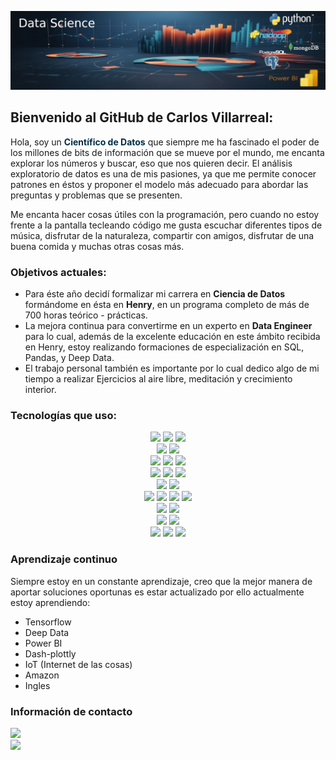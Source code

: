 ![](./linkedin_cvp_new.png)

## Bienvenido al GitHub de Carlos Villarreal:

Hola, soy un **<span style="color:#012e46">Científico de Datos</span>** que siempre me ha fascinado el poder de los millones de bits de información que se mueve por el mundo, me encanta explorar los números y buscar, eso que nos quieren decir. El análisis exploratorio de datos es una de mis pasiones, ya que me permite conocer patrones en éstos y proponer el modelo más adecuado para abordar las preguntas y problemas que se presenten.

Me encanta hacer cosas útiles con la programación, pero cuando no estoy frente a la pantalla tecleando código me gusta escuchar diferentes tipos de música, disfrutar de la naturaleza, compartir con amigos, disfrutar de una buena comida y muchas otras cosas más.

### Objetivos actuales:
* Para éste año decidí formalizar mi carrera en **Ciencia de Datos** formándome en ésta en **Henry**, en un programa completo de más de 700 horas teórico - prácticas.
* La mejora continua para convertirme en un experto en **Data Engineer** para lo cual, además de la excelente educación en este ámbito recibida en Henry, estoy realizando formaciones de especialización en SQL, Pandas, y Deep Data.
* El trabajo personal también es importante por lo cual dedico algo de mi tiempo a realizar Ejercicios al aire libre, meditación y crecimiento interior.

### Tecnologías que uso:
<div align="center">
    <code><img width="15%" src="https://www.vectorlogo.zone/logos/python/python-ar21.svg"></code>
    <code><img width="15%" src="https://www.vectorlogo.zone/logos/jupyter/jupyter-ar21.svg"></code>
    <code><img width = "15%" src="https://www.vectorlogo.zone/logos/numpy/numpy-ar21.svg"></code>
    
</div>
<div align="center">
    <code><img width = "15%" src="https://www.vectorlogo.zone/logos/git-scm/git-scm-ar21.svg"></code>
    <code><img width="15%" src="https://www.vectorlogo.zone/logos/github/github-ar21.svg"></code>
</div>
<div align="center">
    <code><img width = "15%" src="https://www.vectorlogo.zone/logos/apache_hadoop/apache_hadoop-ar21.svg"></code>
    <code><img width="15%" src="https://www.vectorlogo.zone/logos/apache_spark/apache_spark-ar21.svg"></code>
    <code><img width="15%" src="https://www.vectorlogo.zone/logos/apache_hive/apache_hive-ar21.svg"></code>
</div>

<div align="center">
    <code><img width="15%" src="https://www.vectorlogo.zone/logos/mysql/mysql-ar21.svg"></code>
    <code><img width="15%" src="https://www.vectorlogo.zone/logos/postgresql/postgresql-ar21.svg"></code>
    <code><img width="15%" src="https://www.vectorlogo.zone/logos/mongodb/mongodb-ar21.svg"></code>
</div>

<div align="center">
    <code><img width="15%" src="https://www.vectorlogo.zone/logos/docker/docker-ar21.svg"></code>
    <code><img width="15%" src="https://www.vectorlogo.zone/logos/kubernetes/kubernetes-ar21.svg"></code>
</div>
</code>
<div align="center">
    <code><img width="15%" src="https://www.vectorlogo.zone/logos/djangoproject/djangoproject-ar21.svg"></code>
    <code><img width="15%" src="https://www.vectorlogo.zone/logos/pocoo_flask/pocoo_flask-ar21.svg"></code>
    <code><img width="15%" src="https://www.vectorlogo.zone/logos/php/php-ar21.svg"></code>
    <code><img width = "15%" src="https://www.vectorlogo.zone/logos/laravel/laravel-ar21.svg"></code>
</div>
<div align="center">
    <code><img width="15%" src="https://www.vectorlogo.zone/logos/getbootstrap/getbootstrap-ar21.svg"></code>
    <code><img width = "15%" src="https://www.vectorlogo.zone/logos/w3_html5/w3_html5-ar21.svg"></code>
</div>
<div align="center">
    <code><img width="15%" src="https://www.vectorlogo.zone/logos/microsoft_powerbi/microsoft_powerbi-ar21.svg"></code>
    <code><img width="15%" src="https://www.vectorlogo.zone/logos/plot_ly/plot_ly-ar21.svg"></code>
</div>
<div align="center">
    <code><img width = "15%" src="https://www.vectorlogo.zone/logos/visualstudio_code/visualstudio_code-ar21.svg"></code>
    <code><img width="15%" src="https://www.vectorlogo.zone/logos/tensorflow/tensorflow-ar21.svg"></code>
    <code><img width="15%" src="https://www.vectorlogo.zone/logos/amazon_aws/amazon_aws-ar21.svg"></code>
</div>
    
### Aprendizaje continuo
Siempre estoy en un constante aprendizaje, creo que la mejor manera de aportar soluciones oportunas es estar actualizado por ello actualmente estoy aprendiendo:
* Tensorflow
* Deep Data
* Power BI 
* Dash-plottly 
* IoT (Internet de las cosas)
* Amazon 
* Ingles

### Información de contacto

[<img width="8%" src="https://www.vectorlogo.zone/logos/linkedin/linkedin-ar21.svg">](https://www.linkedin.com/in/carlos-villarreal-paredes/)
<br>
[<img width="8%" src="https://www.vectorlogo.zone/logos/gmail/gmail-ar21.svg">](villarreal.fx@gmail.com)

